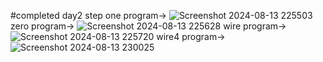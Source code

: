#completed day2
step one program->
![Screenshot 2024-08-13 225503](https://github.com/user-attachments/assets/1fd369c7-a6b0-4176-aa2c-6b07b7f70401)
zero program->
![Screenshot 2024-08-13 225628](https://github.com/user-attachments/assets/a06cfd9c-c31c-4b6f-b45f-e1a2e5168437)
wire program->
![Screenshot 2024-08-13 225720](https://github.com/user-attachments/assets/92d95074-4327-4820-ba43-c29e1151ce19)
wire4 program->
![Screenshot 2024-08-13 230025](https://github.com/user-attachments/assets/3bc07443-03e5-4ad8-89fe-51dd789b9e7f)




